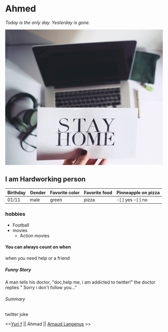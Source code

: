 <!-- big header -->

# Ahmed

<!-- italic  -->

 _Today is the only day. Yesterday is gone._

<!-- images  -->

![world-ball](stayhome.jpeg)

<!-- me in one sentence smaller header  -->

## I am Hardworking person

<!-- tables -->

| Birthday | Gender | Favorite color | Favorite food | Pinneapple on pizza |
| -------- | ------ | -------------- | ------------- | ------------------- |
| 01/11    | male   | green          | pizza         | -[ ] yes -[ ] no    |

<!-- tables -->

### hobbies

-   Football
-   movies
    -   Action movies

#### You can always count on when

 <p> when you need help or a friend </p>

##### Funny Story

<p> A man tells his doctor, "doc,help me, i am addicted to twitter!"
the doctor replies  " Sorry i don't follow you..."  </p>

###### Summary

<p>  twitter joke </p>

<<[Yuri f](https://github.com/YuriFra/challenge-markdown)    || Ahmad ||   [Arnaud Langenus](https://github.com/Arnaud-Langenus/Markdown) >>
